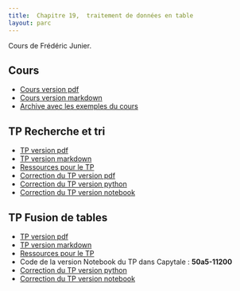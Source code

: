 ```yaml
---
title:  Chapitre 19,  traitement de données en table
layout: parc
---
```




Cours de Frédéric Junier.

## Cours 

* [Cours version pdf](chapitre19/Cours/cours-tables-indexation-.pdf)
* [Cours version markdown](chapitre19/Cours/cours-tables-indexation-git.md)
* [Archive avec les exemples du cours](chapitre19/Cours/exemples_cours_tables.zip)


## TP Recherche et tri 

* [TP version pdf](chapitre19/TP-Recherche-Tri/tp-recherche-tri-.pdf)
* [TP version markdown](chapitre19/TP-Recherche-Tri/tp-recherche-tri-git.md)
* [Ressources pour le TP](chapitre19/TP-Recherche-Tri/Ressources.zip)
* [Correction du TP version pdf](chapitre19/TP-Recherche-Tri/Correction/TP_Recherche_Tris_Correction.pdf)
* [Correction du TP version python](chapitre19/TP-Recherche-Tri/Correction/TP_Recherche_Tris_Correction.py)
* [Correction du TP version notebook](https://mybinder.org/v2/gh/parc-nsi/premiere-nsi/master?filepath=chapitre19/TP-Recherche-Tri/Correction/TP_Recherche_Tris_Correction.ipynb)


## TP Fusion de tables 

* [TP version pdf](chapitre19/TP-Fusion/tp-fusion-.pdf)
* [TP version markdown](chapitre19/TP-Fusion/tp-fusion-git.md)
* [Ressources pour le TP](chapitre19/TP-Fusion/Ressources/materiel_tp_fusion.zip)
* Code de la version Notebook du TP dans Capytale : **50a5-11200**
* [Correction du TP version python](chapitre19/TP-Fusion/Ressources/TP_Fusion_Corrigé.py)
* [Correction du TP version notebook](https://mybinder.org/v2/gh/parc-nsi/premiere-nsi/master?filepath=chapitre19/TP-Fusion/Ressources/TP_Fusion_Corrigé.ipynb)
